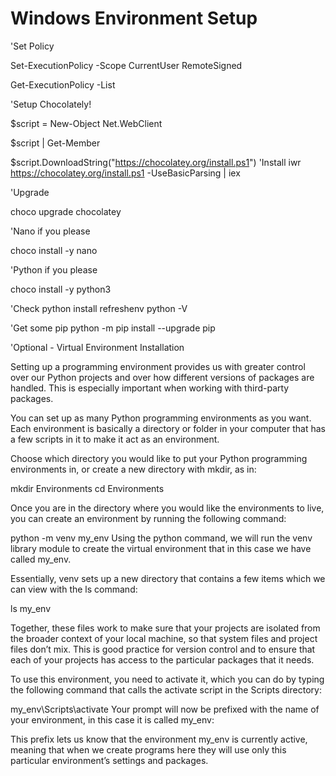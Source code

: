 # Windows Environment Setup

'Set Policy

Set-ExecutionPolicy -Scope CurrentUser
  RemoteSigned

Get-ExecutionPolicy -List

'Setup Chocolately!

$script = New-Object Net.WebClient

$script | Get-Member

$script.DownloadString("https://chocolatey.org/install.ps1")
'Install
iwr https://chocolatey.org/install.ps1 -UseBasicParsing | iex

'Upgrade

choco upgrade chocolatey

'Nano if you please

choco install -y nano

'Python if you please

choco install -y python3

'Check python install
refreshenv
python -V

'Get some pip
python -m pip install --upgrade pip


'Optional - Virtual Environment Installation

Setting up a programming environment provides us with greater control over our Python projects and over how different versions of packages are handled. This is especially important when working with third-party packages.

You can set up as many Python programming environments as you want. Each environment is basically a directory or folder in your computer that has a few scripts in it to make it act as an environment.

Choose which directory you would like to put your Python programming environments in, or create a new directory with mkdir, as in:

mkdir Environments
cd Environments

Once you are in the directory where you would like the environments to live, you can create an environment by running the following command:

python -m venv my_env
Using the python command, we will run the venv library module to create the virtual environment that in this case we have called my_env.

Essentially, venv sets up a new directory that contains a few items which we can view with the ls command:

ls my_env

Together, these files work to make sure that your projects are isolated from the broader context of your local machine, so that system files and project files don’t mix. This is good practice for version control and to ensure that each of your projects has access to the particular packages that it needs.

To use this environment, you need to activate it, which you can do by typing the following command that calls the activate script in the Scripts directory:

my_env\Scripts\activate
Your prompt will now be prefixed with the name of your environment, in this case it is called my_env:


This prefix lets us know that the environment my_env is currently active, meaning that when we create programs here they will use only this particular environment’s settings and packages.
